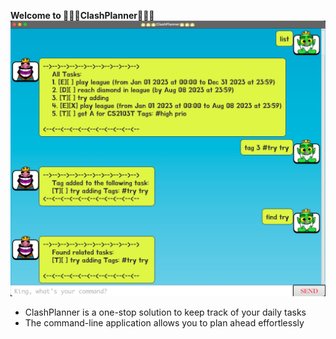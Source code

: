 **Welcome to 👑👑👑ClashPlanner👑👑👑**
![Ui](docs/Ui.png)

* ClashPlanner is a one-stop solution to keep track of your daily tasks
* The command-line application allows you to plan ahead effortlessly
